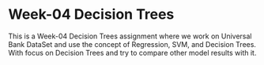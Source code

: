 # Week-04 Decision Trees
This is a Week-04 Decision Trees assignment where we work on Universal Bank DataSet and use the concept of Regression, SVM, and Decision Trees.
With focus on Decision Trees and try to compare other model results with it.
